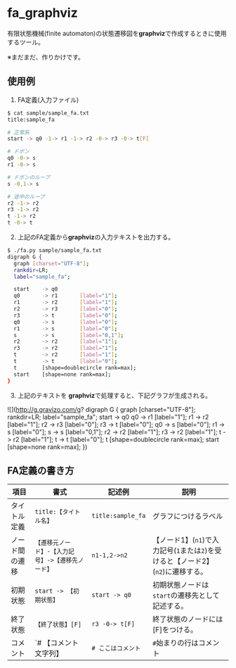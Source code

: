 # fa_graphviz
有限状態機械(finite automaton)の状態遷移図を**graphviz**で作成するときに使用するツール。

※まだまだ、作りかけです。



## 使用例

1. FA定義(入力ファイル)

```bash
$ cat sample/sample_fa.txt
title:sample_fa

# 正常系
start -> q0 -1-> r1 -1-> r2 -0-> r3 -0-> t[F]

# ドボン
q0 -0-> s
r1 -0-> s

# ドボンのループ
s -0,1-> s

# 途中のループ
r2 -1-> r2
r3 -1-> r2
t -1-> r2
t -0-> t
```
2. 上記のFA定義から**graphviz**の入力テキストを出力する。
```bash
$ ./fa.py sample/sample_fa.txt
digraph G {
  graph [charset="UTF-8"];
  rankdir=LR;
  label="sample_fa";

  start    -> q0
  q0       -> r1       [label="1"];
  r1       -> r2       [label="1"];
  r2       -> r3       [label="0"];
  r3       -> t        [label="0"];
  q0       -> s        [label="0"];
  r1       -> s        [label="0"];
  s        -> s        [label="0,1"];
  r2       -> r2       [label="1"];
  r3       -> r2       [label="1"];
  t        -> r2       [label="1"];
  t        -> t        [label="0"];
  t        [shape=doublecircle rank=max];
  start    [shape=none rank=max];
}
```
3. 上記のテキストを **graphviz**で処理すると、下記グラフが生成される。

![](http://g.gravizo.com/g?  digraph G {    graph [charset="UTF-8"];    rankdir=LR;    label="sample_fa";    start    -> q0    q0       -> r1       [label="1"];    r1       -> r2       [label="1"];    r2       -> r3       [label="0"];    r3       -> t        [label="0"];    q0       -> s        [label="0"];    r1       -> s        [label="0"];    s        -> s        [label="0,1"];    r2       -> r2       [label="1"];    r3       -> r2       [label="1"];    t        -> r2       [label="1"];    t        -> t        [label="0"];    t        [shape=doublecircle rank=max];    start    [shape=none rank=max];  })



## FA定義の書き方



| 項目            | 書式                    | 記述例             | 説明                    |
| --------------- | ----------------------- | ------------------ | ----------------------- |
| タイトル定義    | `title:【タイトル名】`  |`title:sample_fa`   | グラフにつけるラベル    |
| ノード間の遷移  | `【遷移元ノード】-【入力記号】->【遷移先ノード】` | `n1-1,2->n2` | 【ノード1】(`n1`)で入力記号(`1`または`2`)を受けると【ノード2】(`n2`)に遷移する。 |
| 初期状態        | `start -> 【初期状態】` | `start -> q0`      | 初期状態ノードは`start`の遷移先として記述する。|
| 終了状態        | `【終了状態】[F]`       | `r3 -0-> t[F]`     | 終了状態のノードには[F]をつける。 |
| コメント        | `# 【コメント文字列】   | `# ここはコメント` | `#`始まりの行はコメント |

